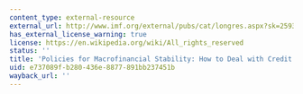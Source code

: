 ```yaml
---
content_type: external-resource
external_url: http://www.imf.org/external/pubs/cat/longres.aspx?sk=25935.0
has_external_license_warning: true
license: https://en.wikipedia.org/wiki/All_rights_reserved
status: ''
title: 'Policies for Macrofinancial Stability: How to Deal with Credit Booms'
uid: e737089f-b280-436e-8877-891bb237451b
wayback_url: ''
---
```

